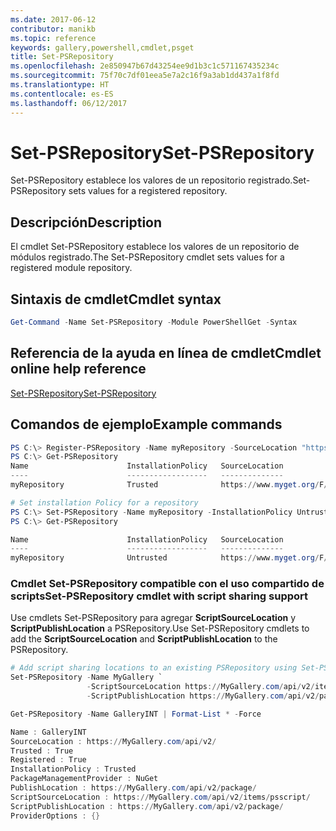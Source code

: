 ```yaml
---
ms.date: 2017-06-12
contributor: manikb
ms.topic: reference
keywords: gallery,powershell,cmdlet,psget
title: Set-PSRepository
ms.openlocfilehash: 2e850947b67d43254ee9d1b3c1c571167435234c
ms.sourcegitcommit: 75f70c7df01eea5e7a2c16f9a3ab1dd437a1f8fd
ms.translationtype: HT
ms.contentlocale: es-ES
ms.lasthandoff: 06/12/2017
---
```

# <a name="set-psrepository"></a><span data-ttu-id="15302-103">Set-PSRepository</span><span class="sxs-lookup"><span data-stu-id="15302-103">Set-PSRepository</span></span>

<span data-ttu-id="15302-104">Set-PSRepository establece los valores de un repositorio registrado.</span><span class="sxs-lookup"><span data-stu-id="15302-104">Set-PSRepository sets values for a registered repository.</span></span>

## <a name="description"></a><span data-ttu-id="15302-105">Descripción</span><span class="sxs-lookup"><span data-stu-id="15302-105">Description</span></span>

<span data-ttu-id="15302-106">El cmdlet Set-PSRepository establece los valores de un repositorio de módulos registrado.</span><span class="sxs-lookup"><span data-stu-id="15302-106">The Set-PSRepository cmdlet sets values for a registered module repository.</span></span>

## <a name="cmdlet-syntax"></a><span data-ttu-id="15302-107">Sintaxis de cmdlet</span><span class="sxs-lookup"><span data-stu-id="15302-107">Cmdlet syntax</span></span>

```powershell
Get-Command -Name Set-PSRepository -Module PowerShellGet -Syntax
```
## <a name="cmdlet-online-help-reference"></a><span data-ttu-id="15302-108">Referencia de la ayuda en línea de cmdlet</span><span class="sxs-lookup"><span data-stu-id="15302-108">Cmdlet online help reference</span></span>

[<span data-ttu-id="15302-109">Set-PSRepository</span><span class="sxs-lookup"><span data-stu-id="15302-109">Set-PSRepository</span></span>](http://go.microsoft.com/fwlink/?LinkID=517128)

## <a name="example-commands"></a><span data-ttu-id="15302-110">Comandos de ejemplo</span><span class="sxs-lookup"><span data-stu-id="15302-110">Example commands</span></span>

```powershell
PS C:\> Register-PSRepository -Name myRepository -SourceLocation "https://www.myget.org/F/powershellgetdemo/api/v2" -InstallationPolicy Trusted
PS C:\> Get-PSRepository
Name                      InstallationPolicy   SourceLocation
----                      ------------------   --------------
myRepository              Trusted              https://www.myget.org/F/powershellgetdemo/api/v2

# Set installation Policy for a repository
PS C:\> Set-PSRepository -Name myRepository -InstallationPolicy Untrusted
PS C:\> Get-PSRepository

Name                      InstallationPolicy   SourceLocation
----                      ------------------   --------------
myRepository              Untrusted            https://www.myget.org/F/powershellgetdemo/api/v2
```


### <a name="set-psrepository-cmdlet-with-script-sharing-support"></a><span data-ttu-id="15302-111">Cmdlet Set-PSRepository compatible con el uso compartido de scripts</span><span class="sxs-lookup"><span data-stu-id="15302-111">Set-PSRepository cmdlet with script sharing support</span></span>

<span data-ttu-id="15302-112">Use cmdlets Set-PSRepository para agregar **ScriptSourceLocation** y **ScriptPublishLocation** a PSRepository.</span><span class="sxs-lookup"><span data-stu-id="15302-112">Use Set-PSRepository cmdlets to add the **ScriptSourceLocation** and **ScriptPublishLocation** to the PSRepository.</span></span>
```powershell
# Add script sharing locations to an existing PSRepository using Set-PSRepository object.
Set-PSRepository -Name MyGallery `
                 -ScriptSourceLocation https://MyGallery.com/api/v2/items/psscript/ `
                 -ScriptPublishLocation https://MyGallery.com/api/v2/package/

Get-PSRepository -Name GalleryINT | Format-List * -Force

Name : GalleryINT
SourceLocation : https://MyGallery.com/api/v2/
Trusted : True
Registered : True
InstallationPolicy : Trusted
PackageManagementProvider : NuGet
PublishLocation : https://MyGallery.com/api/v2/package/
ScriptSourceLocation : https://MyGallery.com/api/v2/items/psscript/
ScriptPublishLocation : https://MyGallery.com/api/v2/package/
ProviderOptions : {}

```

